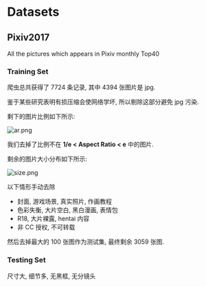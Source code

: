 # Datasets

## Pixiv2017

All the pictures which appears in Pixiv monthly Top40

### Training Set

爬虫总共获得了 7724 条记录, 其中 4394 张图片是 jpg.

鉴于某些研究表明有损压缩会使网络学坏, 所以剔除这部分避免 jpg 污染.

剩下的图片比例如下所示:

![ar.png](https://i.loli.net/2018/08/22/5b7d4606bd611.png)


我们去掉了比例不在 **1/e < Aspect Ratio < e** 中的图片.

剩余的图片大小分布如下所示:

![size.png](https://i.loli.net/2018/08/22/5b7d4606bc114.png)

以下情形手动去除

- 封面, 游戏场景, 真实照片, 作画教程
- 色彩失衡, 大片空白, 黑白漫画, 表情包
- R18, 大片裸露, hentai 内容
- 非 CC 授权, 不可转载

然后去掉最大的 100 张图作为测试集, 最终剩余 3059 张图.

### Testing Set

尺寸大, 细节多, 无黑框, 无分镜头